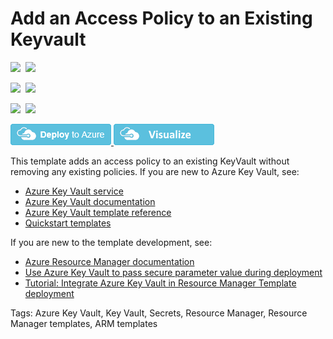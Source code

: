 # Add an Access Policy to an Existing Keyvault

<IMG SRC="https://azbotstorage.blob.core.windows.net/badges/101-keyvault-add-access-policy/PublicLastTestDate.svg" />&nbsp;
<IMG SRC="https://azbotstorage.blob.core.windows.net/badges/101-keyvault-add-access-policy/PublicDeployment.svg" />&nbsp;

<IMG SRC="https://azbotstorage.blob.core.windows.net/badges/101-keyvault-add-access-policy/FairfaxLastTestDate.svg" />&nbsp;
<IMG SRC="https://azbotstorage.blob.core.windows.net/badges/101-keyvault-add-access-policy/FairfaxDeployment.svg" />&nbsp;

<IMG SRC="https://azbotstorage.blob.core.windows.net/badges/101-keyvault-add-access-policy/BestPracticeResult.svg" />&nbsp;
<IMG SRC="https://azbotstorage.blob.core.windows.net/badges/101-keyvault-add-access-policy/CredScanResult.svg" />&nbsp;

<a href="https://portal.azure.com/#create/Microsoft.Template/uri/https%3A%2F%2Fraw.githubusercontent.com%2FAzure%2Fazure-quickstart-templates%2Fmaster%2F101-keyvault-add-access-policy%2Fazuredeploy.json" target="_blank">
    <img src="https://raw.githubusercontent.com/Azure/azure-quickstart-templates/master/1-CONTRIBUTION-GUIDE/images/deploytoazure.png"/>
</a>
<a href="http://armviz.io/#/?load=https%3A%2F%2Fraw.githubusercontent.com%2FAzure%2Fazure-quickstart-templates%2Fmaster%2F101-keyvault-add-access-policy%2Fazuredeploy.json" target="_blank">
    <img src="https://raw.githubusercontent.com/Azure/azure-quickstart-templates/master/1-CONTRIBUTION-GUIDE/images/visualizebutton.png"/>
</a>

This template adds an access policy to an existing KeyVault without removing any existing policies. If you are new to Azure Key Vault, see:

- [Azure Key Vault service](https://azure.microsoft.com/services/key-vault/)
- [Azure Key Vault documentation](https://docs.microsoft.com/azure/key-vault/)
- [Azure Key Vault template reference](https://docs.microsoft.com/azure/templates/microsoft.keyvault/allversions)
- [Quickstart templates](https://azure.microsoft.com/resources/templates/?resourceType=Microsoft.Keyvault)

If you are new to the template development, see:

- [Azure Resource Manager documentation](https://docs.microsoft.com/en-us/azure/azure-resource-manager/)
- [Use Azure Key Vault to pass secure parameter value during deployment](https://docs.microsoft.com/azure/azure-resource-manager/resource-manager-keyvault-parameter)
- [Tutorial: Integrate Azure Key Vault in Resource Manager Template deployment](https://docs.microsoft.com/azure/azure-resource-manager/resource-manager-tutorial-use-key-vault)

Tags: Azure Key Vault, Key Vault, Secrets, Resource Manager, Resource Manager templates, ARM templates
